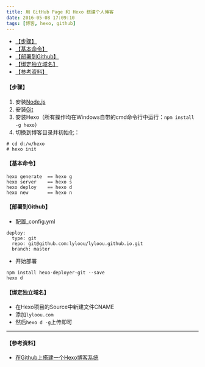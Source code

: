 ```yaml
---
title: 用 GitHub Page 和 Hexo 搭建个人博客
date: 2016-05-08 17:09:10
tags: [博客, hexo, github]
---
```


<!-- MarkdownTOC -->

- [【步骤】](#【步骤】)
- [【基本命令】](#【基本命令】)
- [【部署到Github】](#【部署到github】)
- [【绑定独立域名】](#【绑定独立域名】)
- [【参考资料】](#【参考资料】)

<!-- /MarkdownTOC -->

#### 【步骤】
1. 安装[Node.js](https://nodejs.org/en/)
2. 安装[Git ](https://git-scm.com/)
3. 安装Hexo（所有操作均在Windows自带的cmd命令行中运行：`npm install -g hexo`）
4. 切换到博客目录并初始化：
```
# cd d:/w/hexo
# hexo init
```
<!--more-->

#### 【基本命令】
``` 
hexo generate  == hexo g
hexo server    == hexo s
hexo deploy    == hexo d
hexo new       == hexo n
```

#### 【部署到Github】
* 配置_config.yml
```
deploy:
  type: git
  repo: git@github.com:lyloou/lyloou.github.io.git
  branch: master
```
* 开始部署
```
npm install hexo-deployer-git --save
hexo d
```

#### 【绑定独立域名】
* 在Hexo项目的Source中新建文件CNAME
* 添加`lyloou.com`
* 然后`hexo d -g`上传即可

---
#### 【参考资料】
* [在Github上搭建一个Hexo博客系统](http://wenjunoy.com/2016/hexo-github-blog/)